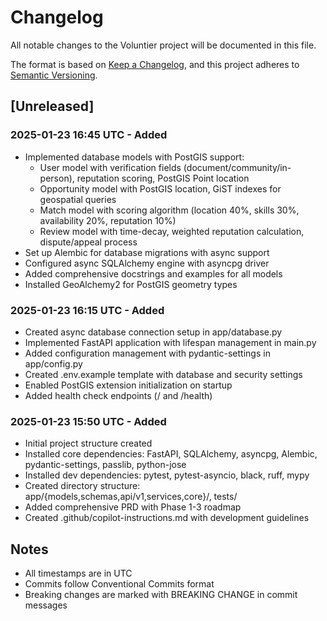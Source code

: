 # Changelog

All notable changes to the Voluntier project will be documented in this file.

The format is based on [Keep a Changelog](https://keepachangelog.com/en/1.0.0/),
and this project adheres to [Semantic Versioning](https://semver.org/spec/v2.0.0.html).

## [Unreleased]

### 2025-01-23 16:45 UTC - Added
- Implemented database models with PostGIS support:
  - User model with verification fields (document/community/in-person), reputation scoring, PostGIS Point location
  - Opportunity model with PostGIS location, GiST indexes for geospatial queries
  - Match model with scoring algorithm (location 40%, skills 30%, availability 20%, reputation 10%)
  - Review model with time-decay, weighted reputation calculation, dispute/appeal process
- Set up Alembic for database migrations with async support
- Configured async SQLAlchemy engine with asyncpg driver
- Added comprehensive docstrings and examples for all models
- Installed GeoAlchemy2 for PostGIS geometry types

### 2025-01-23 16:15 UTC - Added
- Created async database connection setup in app/database.py
- Implemented FastAPI application with lifespan management in main.py
- Added configuration management with pydantic-settings in app/config.py
- Created .env.example template with database and security settings
- Enabled PostGIS extension initialization on startup
- Added health check endpoints (/ and /health)

### 2025-01-23 15:50 UTC - Added
- Initial project structure created
- Installed core dependencies: FastAPI, SQLAlchemy, asyncpg, Alembic, pydantic-settings, passlib, python-jose
- Installed dev dependencies: pytest, pytest-asyncio, black, ruff, mypy
- Created directory structure: app/{models,schemas,api/v1,services,core}/, tests/
- Added comprehensive PRD with Phase 1-3 roadmap
- Created .github/copilot-instructions.md with development guidelines

## Notes

- All timestamps are in UTC
- Commits follow Conventional Commits format
- Breaking changes are marked with BREAKING CHANGE in commit messages
